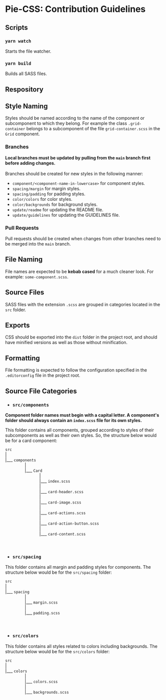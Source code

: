 # Pie-CSS: Contribution Guidelines

## Scripts

### `yarn watch`

Starts the file watcher.

### `yarn build`

Builds all SASS files.

## Respository

## Style Naming

Styles should be named according to the name of the component or subcomponent to which they belong. For example the class `.grid-container` belongs to a subcomponent of the file `grid-container.scss` in the `Grid` component.

### Branches

**Local branches must be updated by pulling from the `main` branch first before adding changes.**<br><br>
Branches should be created for new styles in the following manner:

- `component/<component-name-in-lowercase>` for component styles.
- `spacing/margin` for margin styles.
- `spacing/padding` for padding styles.
- `color/colors` for color styles.
- `color/backgrounds` for background styles.
- `update/readme` for updating the README file.
- `update/guidelines` for updating the GUIDELINES file.

### Pull Requests

Pull requests should be created when changes from other branches need to be merged into the `main` branch.

## File Naming

File names are expected to be **kebab cased** for a much cleaner look. For example: `some-component.scss`.

## Source Files

SASS files with the extension `.scss` are grouped in categories located in the `src` folder.

## Exports

CSS should be exported into the `dist` folder in the project root, and should have minified versions as well as those without minification.

## Formatting

File formatting is expected to follow the configuration specified in the `.editorconfig` file in the project root.

## Source File Categories

- ### `src/components`

**Component folder names must begin with a capital letter. A component's folder should always contain an `index.scss` file for its own styles.**<br>

This folder contains all components, grouped according to styles of their subcomponents as well as their own styles. So, the structure below would be for a card component:

`src`<br>
|<br>
|\_\_\_ `components`<br>
&nbsp;&nbsp;&nbsp;&nbsp;&nbsp;&nbsp;&nbsp;&nbsp;&nbsp;&nbsp;&nbsp;&nbsp;&nbsp;&nbsp;&nbsp;&nbsp;|<br>
&nbsp;&nbsp;&nbsp;&nbsp;&nbsp;&nbsp;&nbsp;&nbsp;&nbsp;&nbsp;&nbsp;&nbsp;&nbsp;&nbsp;&nbsp;&nbsp;|\_\_\_ `Card`<br>
&nbsp;&nbsp;&nbsp;&nbsp;&nbsp;&nbsp;&nbsp;&nbsp;&nbsp;&nbsp;&nbsp;&nbsp;&nbsp;&nbsp;&nbsp;&nbsp;&nbsp;&nbsp;&nbsp;&nbsp;&nbsp;&nbsp;&nbsp;&nbsp;&nbsp;&nbsp;&nbsp;&nbsp;|<br>
&nbsp;&nbsp;&nbsp;&nbsp;&nbsp;&nbsp;&nbsp;&nbsp;&nbsp;&nbsp;&nbsp;&nbsp;&nbsp;&nbsp;&nbsp;&nbsp;&nbsp;&nbsp;&nbsp;&nbsp;&nbsp;&nbsp;&nbsp;&nbsp;&nbsp;&nbsp;&nbsp;&nbsp;|\_\_\_ `index.scss`<br>
&nbsp;&nbsp;&nbsp;&nbsp;&nbsp;&nbsp;&nbsp;&nbsp;&nbsp;&nbsp;&nbsp;&nbsp;&nbsp;&nbsp;&nbsp;&nbsp;&nbsp;&nbsp;&nbsp;&nbsp;&nbsp;&nbsp;&nbsp;&nbsp;&nbsp;&nbsp;&nbsp;&nbsp;|<br>
&nbsp;&nbsp;&nbsp;&nbsp;&nbsp;&nbsp;&nbsp;&nbsp;&nbsp;&nbsp;&nbsp;&nbsp;&nbsp;&nbsp;&nbsp;&nbsp;&nbsp;&nbsp;&nbsp;&nbsp;&nbsp;&nbsp;&nbsp;&nbsp;&nbsp;&nbsp;&nbsp;&nbsp;|\_\_\_ `card-header.scss`<br>
&nbsp;&nbsp;&nbsp;&nbsp;&nbsp;&nbsp;&nbsp;&nbsp;&nbsp;&nbsp;&nbsp;&nbsp;&nbsp;&nbsp;&nbsp;&nbsp;&nbsp;&nbsp;&nbsp;&nbsp;&nbsp;&nbsp;&nbsp;&nbsp;&nbsp;&nbsp;&nbsp;&nbsp;|<br>
&nbsp;&nbsp;&nbsp;&nbsp;&nbsp;&nbsp;&nbsp;&nbsp;&nbsp;&nbsp;&nbsp;&nbsp;&nbsp;&nbsp;&nbsp;&nbsp;&nbsp;&nbsp;&nbsp;&nbsp;&nbsp;&nbsp;&nbsp;&nbsp;&nbsp;&nbsp;&nbsp;&nbsp;|\_\_\_ `card-image.scss`<br>
&nbsp;&nbsp;&nbsp;&nbsp;&nbsp;&nbsp;&nbsp;&nbsp;&nbsp;&nbsp;&nbsp;&nbsp;&nbsp;&nbsp;&nbsp;&nbsp;&nbsp;&nbsp;&nbsp;&nbsp;&nbsp;&nbsp;&nbsp;&nbsp;&nbsp;&nbsp;&nbsp;&nbsp;|<br>
&nbsp;&nbsp;&nbsp;&nbsp;&nbsp;&nbsp;&nbsp;&nbsp;&nbsp;&nbsp;&nbsp;&nbsp;&nbsp;&nbsp;&nbsp;&nbsp;&nbsp;&nbsp;&nbsp;&nbsp;&nbsp;&nbsp;&nbsp;&nbsp;&nbsp;&nbsp;&nbsp;&nbsp;|\_\_\_ `card-actions.scss`<br>
&nbsp;&nbsp;&nbsp;&nbsp;&nbsp;&nbsp;&nbsp;&nbsp;&nbsp;&nbsp;&nbsp;&nbsp;&nbsp;&nbsp;&nbsp;&nbsp;&nbsp;&nbsp;&nbsp;&nbsp;&nbsp;&nbsp;&nbsp;&nbsp;&nbsp;&nbsp;&nbsp;&nbsp;|<br>
&nbsp;&nbsp;&nbsp;&nbsp;&nbsp;&nbsp;&nbsp;&nbsp;&nbsp;&nbsp;&nbsp;&nbsp;&nbsp;&nbsp;&nbsp;&nbsp;&nbsp;&nbsp;&nbsp;&nbsp;&nbsp;&nbsp;&nbsp;&nbsp;&nbsp;&nbsp;&nbsp;&nbsp;|\_\_\_ `card-action-button.scss`<br>
&nbsp;&nbsp;&nbsp;&nbsp;&nbsp;&nbsp;&nbsp;&nbsp;&nbsp;&nbsp;&nbsp;&nbsp;&nbsp;&nbsp;&nbsp;&nbsp;&nbsp;&nbsp;&nbsp;&nbsp;&nbsp;&nbsp;&nbsp;&nbsp;&nbsp;&nbsp;&nbsp;&nbsp;|<br>
&nbsp;&nbsp;&nbsp;&nbsp;&nbsp;&nbsp;&nbsp;&nbsp;&nbsp;&nbsp;&nbsp;&nbsp;&nbsp;&nbsp;&nbsp;&nbsp;&nbsp;&nbsp;&nbsp;&nbsp;&nbsp;&nbsp;&nbsp;&nbsp;&nbsp;&nbsp;&nbsp;&nbsp;|\_\_\_ `card-content.scss`<br><br><br>

- ### `src/spacing`

This folder contains all margin and padding styles for components. The structure below would be for the `src/spacing` folder:

`src`<br>
|<br>
|\_\_\_ `spacing`<br>
&nbsp;&nbsp;&nbsp;&nbsp;&nbsp;&nbsp;&nbsp;&nbsp;&nbsp;&nbsp;&nbsp;&nbsp;&nbsp;&nbsp;&nbsp;&nbsp;|<br>
&nbsp;&nbsp;&nbsp;&nbsp;&nbsp;&nbsp;&nbsp;&nbsp;&nbsp;&nbsp;&nbsp;&nbsp;&nbsp;&nbsp;&nbsp;&nbsp;|\_\_\_ `margin.scss`<br>
&nbsp;&nbsp;&nbsp;&nbsp;&nbsp;&nbsp;&nbsp;&nbsp;&nbsp;&nbsp;&nbsp;&nbsp;&nbsp;&nbsp;&nbsp;&nbsp;|<br>
&nbsp;&nbsp;&nbsp;&nbsp;&nbsp;&nbsp;&nbsp;&nbsp;&nbsp;&nbsp;&nbsp;&nbsp;&nbsp;&nbsp;&nbsp;&nbsp;|\_\_\_ `padding.scss`<br><br><br>

- ### `src/colors`

This folder contains all styles related to colors including backgrounds. The structure below would be for the `src/colors` folder:

`src`<br>
|<br>
|\_\_\_ `colors`<br>
&nbsp;&nbsp;&nbsp;&nbsp;&nbsp;&nbsp;&nbsp;&nbsp;&nbsp;&nbsp;&nbsp;&nbsp;&nbsp;&nbsp;&nbsp;&nbsp;|<br>
&nbsp;&nbsp;&nbsp;&nbsp;&nbsp;&nbsp;&nbsp;&nbsp;&nbsp;&nbsp;&nbsp;&nbsp;&nbsp;&nbsp;&nbsp;&nbsp;|\_\_\_ `colors.scss`<br>
&nbsp;&nbsp;&nbsp;&nbsp;&nbsp;&nbsp;&nbsp;&nbsp;&nbsp;&nbsp;&nbsp;&nbsp;&nbsp;&nbsp;&nbsp;&nbsp;|<br>
&nbsp;&nbsp;&nbsp;&nbsp;&nbsp;&nbsp;&nbsp;&nbsp;&nbsp;&nbsp;&nbsp;&nbsp;&nbsp;&nbsp;&nbsp;&nbsp;|\_\_\_ `backgrounds.scss`<br><br><br>

